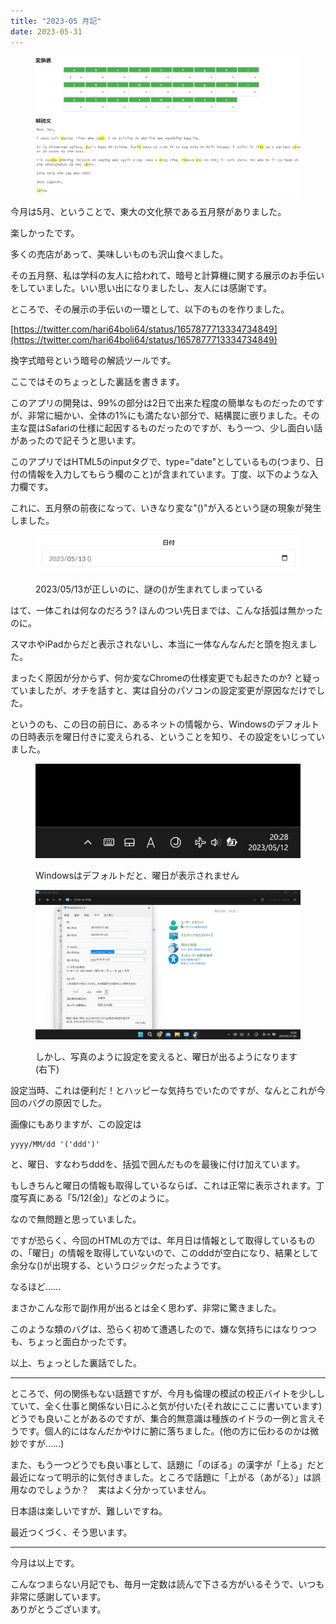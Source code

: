 ```yaml
---
title: "2023-05 月記"
date: 2023-05-31
---
```


<figure>

![](images/n5edb5a300835_aa35c1f81358e34cbf87a2a91d0260bb.png)

</figure>

今月は5月、ということで、東大の文化祭である五月祭がありました。  
  
楽しかったです。

多くの売店があって、美味しいものも沢山食べました。

その五月祭、私は学科の友人に拾われて、暗号と計算機に関する展示のお手伝いをしていました。いい思い出になりましたし、友人には感謝です。

ところで、その展示の手伝いの一環として、以下のものを作りました。

[https://twitter.com/hari64boli64/status/1657877713334734849](https://twitter.com/hari64boli64/status/1657877713334734849)

換字式暗号という暗号の解読ツールです。  
  
ここではそのちょっとした裏話を書きます。

このアプリの開発は、99%の部分は2日で出来た程度の簡単なものだったのですが、非常に細かい、全体の1%にも満たない部分で、結構罠に嵌りました。その主な罠はSafariの仕様に起因するものだったのですが、もう一つ、少し面白い話があったので記そうと思います。

このアプリではHTML5のinputタグで、type="date"としているもの(つまり、日付の情報を入力してもらう欄のこと)が含まれています。丁度、以下のような入力欄です。  
  
これに、五月祭の前夜になって、いきなり変な"()"が入るという謎の現象が発生しました。

<figure>

![](images/n5edb5a300835_1683891200013-6POZPy4HPf.png)

<figcaption>

2023/05/13が正しいのに、謎の()が生まれてしまっている

</figcaption>

</figure>

はて、一体これは何なのだろう? ほんのつい先日までは、こんな括弧は無かったのに。  
  
スマホやiPadからだと表示されないし、本当に一体なんなんだと頭を抱えました。

まったく原因が分からず、何か変なChromeの仕様変更でも起きたのか? と疑っていましたが、オチを話すと、実は自分のパソコンの設定変更が原因なだけでした。

というのも、この日の前日に、あるネットの情報から、Windowsのデフォルトの日時表示を曜日付きに変えられる、ということを知り、その設定をいじっていました。

<figure>

![](images/n5edb5a300835_1683891059533-6bo36DQVNL.png)

<figcaption>

Windowsはデフォルトだと、曜日が表示されません

</figcaption>

</figure>

<figure>

![](images/n5edb5a300835_1683891066914-m9OiPNXz64.png)

<figcaption>

しかし、写真のように設定を変えると、曜日が出るようになります(右下)

</figcaption>

</figure>

設定当時、これは便利だ！とハッピーな気持ちでいたのですが、なんとこれが今回のバグの原因でした。

画像にもありますが、この設定は

```
yyyy/MM/dd '('ddd')'
```

と、曜日、すなわちdddを、括弧で囲んだものを最後に付け加えています。

もしきちんと曜日の情報も取得しているならば、これは正常に表示されます。丁度写真にある「5/12(金)」などのように。

なので無問題と思っていました。

ですが恐らく、今回のHTMLの方では、年月日は情報として取得しているものの、「曜日」の情報を取得していないので、このdddが空白になり、結果として余分な()が出現する、というロジックだったようです。  
  
なるほど……

まさかこんな形で副作用が出るとは全く思わず、非常に驚きました。

このような類のバグは、恐らく初めて遭遇したので、嫌な気持ちにはなりつつも、ちょっと面白かったです。

以上、ちょっとした裏話でした。

* * *

ところで、何の関係もない話題ですが、今月も倫理の模試の校正バイトを少ししていて、全く仕事と関係ない日にふと気が付いた(それ故にここに書いています)どうでも良いことがあるのですが、集合的無意識は種族のイドラの一例と言えそうです。個人的にはなんだかやけに腑に落ちました。(他の方に伝わるのかは微妙ですが……)

また、もう一つどうでも良い事として、話題に「のぼる」の漢字が「上る」だと最近になって明示的に気付きました。ところで話題に「上がる（あがる）」は誤用なのでしょうか？　実はよく分かっていません。

日本語は楽しいですが、難しいですね。

最近つくづく、そう思います。

* * *

今月は以上です。

こんなつまらない月記でも、毎月一定数は読んで下さる方がいるそうで、いつも非常に感謝しています。  
ありがとうございます。
